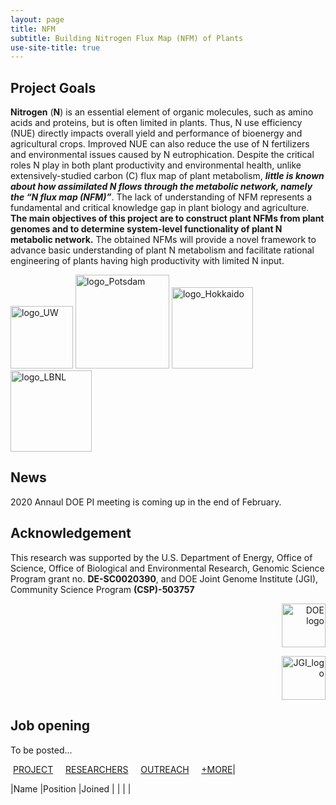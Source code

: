 ```yaml
---
layout: page
title: NFM
subtitle: Building Nitrogen Flux Map (NFM) of Plants
use-site-title: true
---
```


## Project Goals
**Nitrogen** (**N**) is an essential element of organic molecules, such as amino acids and proteins, but is often limited in plants. Thus, N use efficiency (NUE) directly impacts overall yield and performance of bioenergy and agricultural crops. Improved NUE can also reduce the use of N fertilizers and environmental issues caused by N eutrophication. Despite the critical roles N play in both plant productivity and environmental health, unlike extensively-studied carbon (C) flux map of plant metabolism, ***little is known about how assimilated N flows through the metabolic network, namely the “N flux map (NFM)”***. The lack of understanding of NFM represents a fundamental and critical knowledge gap in plant biology and agriculture. **The main objectives of this project are to construct plant NFMs from plant genomes and to determine system-level functionality of plant N metabolic network.** The obtained NFMs will provide a novel framework to advance basic understanding of plant N metabolism and facilitate rational engineering of plants having high productivity with limited N input. 

<p align='left'>
	<img src="../img/logo_UW.png" alt='logo_UW' height="100px">
	<img src="../img/logo_Potsdam.png" alt='logo_Potsdam' height="150px">
	<img src="../img/logo_Hokkaido.png" alt='logo_Hokkaido' height="130px">
	<img src="../img/logo_LBNL" alt='logo_LBNL' height="130px">
</p>

## News
2020 Annaul DOE PI meeting is coming up in the end of February.


## Acknowledgement
This research was supported by the U.S. Department of Energy, Office of Science, Office of Biological and Environmental Research, Genomic Science Program grant no. **DE-SC0020390**, and DOE Joint Genome Institute (JGI), Community Science Program **(CSP)-503757**

<p align='right'>
	<img src="../img/DOE logo.png" alt='DOE logo' height="70px">
</p>
<p align='right'>
	<img src="../img/logo_JGI.png" alt='JGI_logo' height="70px">
</p>


## Job opening 
To be posted...


&nbsp;[PROJECT](#project-overview) &nbsp; &nbsp; [RESEARCHERS](#people-research) &nbsp; &nbsp; [OUTREACH](#teaching-and-outreach) &nbsp; &nbsp; [+MORE](#more)|

|Name     |Position     |Joined     |
|  |  |  





